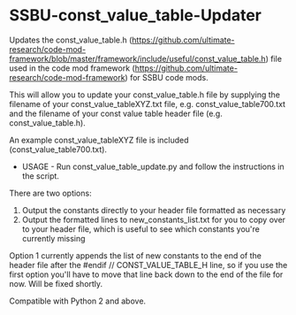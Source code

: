 # SSBU-const_value_table-Updater
Updates the const_value_table.h (https://github.com/ultimate-research/code-mod-framework/blob/master/framework/include/useful/const_value_table.h) file used in the code mod framework (https://github.com/ultimate-research/code-mod-framework) for SSBU code mods.

This will allow you to update your const_value_table.h file by supplying the filename of your const_value_tableXYZ.txt file, e.g. const_value_table700.txt and the filename of your const value table header file (e.g. const_value_table.h).

An example const_value_tableXYZ file is included (const_value_table700.txt).

 - USAGE -
Run const_value_table_update.py and follow the instructions in the script.

There are two options: 
1. Output the constants directly to your header file formatted as necessary
2. Output the formatted lines to new_constants_list.txt for you to copy over to your header file, which is useful to see which constants you're currently missing

Option 1 currently appends the list of new constants to the end of the header file after the #endif // CONST_VALUE_TABLE_H line, so if you use the first option you'll have to move that line back down to the end of the file for now. Will be fixed shortly.

Compatible with Python 2 and above.
